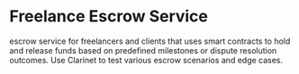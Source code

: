 # Freelance Escrow Service
 escrow service for freelancers and clients that uses smart contracts to hold and release funds based on predefined milestones or dispute resolution outcomes. Use Clarinet to test various escrow scenarios and edge cases.
